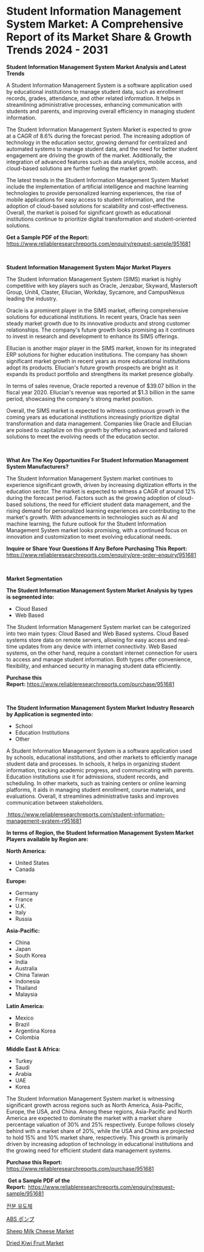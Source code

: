 <p><h1>Student Information Management System Market: A Comprehensive Report of its Market Share & Growth Trends 2024 - 2031</h1></p><p><strong>Student Information Management System Market Analysis and Latest Trends</strong></p>
<p><p>A Student Information Management System is a software application used by educational institutions to manage student data, such as enrollment records, grades, attendance, and other related information. It helps in streamlining administrative processes, enhancing communication with students and parents, and improving overall efficiency in managing student information.</p><p>The Student Information Management System Market is expected to grow at a CAGR of 8.6% during the forecast period. The increasing adoption of technology in the education sector, growing demand for centralized and automated systems to manage student data, and the need for better student engagement are driving the growth of the market. Additionally, the integration of advanced features such as data analytics, mobile access, and cloud-based solutions are further fueling the market growth.</p><p>The latest trends in the Student Information Management System Market include the implementation of artificial intelligence and machine learning technologies to provide personalized learning experiences, the rise of mobile applications for easy access to student information, and the adoption of cloud-based solutions for scalability and cost-effectiveness. Overall, the market is poised for significant growth as educational institutions continue to prioritize digital transformation and student-oriented solutions.</p></p>
<p><strong>Get a Sample PDF of the Report:&nbsp;</strong> <a href="https://www.reliableresearchreports.com/enquiry/request-sample/951681">https://www.reliableresearchreports.com/enquiry/request-sample/951681</a></p>
<p>&nbsp;</p>
<p><strong>Student Information Management System Major Market Players</strong></p>
<p><p>The Student Information Management System (SIMS) market is highly competitive with key players such as Oracle, Jenzabar, Skyward, Mastersoft Group, Unit4, Claster, Ellucian, Workday, Sycamore, and CampusNexus leading the industry.</p><p>Oracle is a prominent player in the SIMS market, offering comprehensive solutions for educational institutions. In recent years, Oracle has seen steady market growth due to its innovative products and strong customer relationships. The company's future growth looks promising as it continues to invest in research and development to enhance its SIMS offerings.</p><p>Ellucian is another major player in the SIMS market, known for its integrated ERP solutions for higher education institutions. The company has shown significant market growth in recent years as more educational institutions adopt its products. Ellucian's future growth prospects are bright as it expands its product portfolio and strengthens its market presence globally.</p><p>In terms of sales revenue, Oracle reported a revenue of $39.07 billion in the fiscal year 2020. Ellucian's revenue was reported at $1.3 billion in the same period, showcasing the company's strong market position.</p><p>Overall, the SIMS market is expected to witness continuous growth in the coming years as educational institutions increasingly prioritize digital transformation and data management. Companies like Oracle and Ellucian are poised to capitalize on this growth by offering advanced and tailored solutions to meet the evolving needs of the education sector.</p></p>
<p>&nbsp;</p>
<p><strong>What Are The Key Opportunities For Student Information Management System Manufacturers?</strong></p>
<p><p>The Student Information Management System market continues to experience significant growth, driven by increasing digitization efforts in the education sector. The market is expected to witness a CAGR of around 12% during the forecast period. Factors such as the growing adoption of cloud-based solutions, the need for efficient student data management, and the rising demand for personalized learning experiences are contributing to the market's growth. With advancements in technologies such as AI and machine learning, the future outlook for the Student Information Management System market looks promising, with a continued focus on innovation and customization to meet evolving educational needs.</p></p>
<p><strong>Inquire or Share Your Questions If Any Before Purchasing This Report:</strong> <a href="https://www.reliableresearchreports.com/enquiry/pre-order-enquiry/951681">https://www.reliableresearchreports.com/enquiry/pre-order-enquiry/951681</a></p>
<p>&nbsp;</p>
<p><strong>Market Segmentation</strong></p>
<p><strong>The Student Information Management System Market Analysis by types is segmented into:</strong></p>
<p><ul><li>Cloud Based</li><li>Web Based</li></ul></p>
<p><p>The Student Information Management System market can be categorized into two main types: Cloud Based and Web Based systems. Cloud Based systems store data on remote servers, allowing for easy access and real-time updates from any device with internet connectivity. Web Based systems, on the other hand, require a constant internet connection for users to access and manage student information. Both types offer convenience, flexibility, and enhanced security in managing student data efficiently.</p></p>
<p><strong>Purchase this Report:&nbsp;</strong><a href="https://www.reliableresearchreports.com/purchase/951681">https://www.reliableresearchreports.com/purchase/951681</a></p>
<p>&nbsp;</p>
<p><strong>The Student Information Management System Market Industry Research by Application is segmented into:</strong></p>
<p><ul><li>School</li><li>Education Institutions</li><li>Other</li></ul></p>
<p><p>A Student Information Management System is a software application used by schools, educational institutions, and other markets to efficiently manage student data and processes. In schools, it helps in organizing student information, tracking academic progress, and communicating with parents. Education institutions use it for admissions, student records, and scheduling. In other markets, such as training centers or online learning platforms, it aids in managing student enrollment, course materials, and evaluations. Overall, it streamlines administrative tasks and improves communication between stakeholders.</p></p>
<p><a href="https://www.reliableresearchreports.com/student-information-management-system-r951681">&nbsp;https://www.reliableresearchreports.com/student-information-management-system-r951681</a></p>
<p><strong>In terms of Region, the Student Information Management System Market Players available by Region are:</strong></p>
<p>
    <p> <strong> North America: </strong>
        <ul>
            <li>United States</li>
            <li>Canada</li>
        </ul>
        </p> 
    <p> <strong> Europe: </strong>
        <ul>
            <li>Germany</li>
            <li>France</li>
            <li>U.K.</li>
            <li>Italy</li>
            <li>Russia</li>
        </ul>
        </p> 
    <p> <strong> Asia-Pacific: </strong>
        <ul>
            <li>China</li>
            <li>Japan</li>
            <li>South Korea</li>
            <li>India</li>
            <li>Australia</li>
            <li>China Taiwan</li>
            <li>Indonesia</li>
            <li>Thailand</li>
            <li>Malaysia</li>
        </ul>
        </p> 
    <p> <strong> Latin America: </strong>
        <ul>
            <li>Mexico</li>
            <li>Brazil</li>
            <li>Argentina Korea</li>
            <li>Colombia</li>
        </ul>
        </p> 
    <p> <strong> Middle East & Africa: </strong>
        <ul>
            <li>Turkey</li>
            <li>Saudi</li>
            <li>Arabia</li>
            <li>UAE</li>
            <li>Korea</li>
        </ul>
    </p>
    </p>
<p><p>The Student Information Management System market is witnessing significant growth across regions such as North America, Asia-Pacific, Europe, the USA, and China. Among these regions, Asia-Pacific and North America are expected to dominate the market with a market share percentage valuation of 30% and 25% respectively. Europe follows closely behind with a market share of 20%, while the USA and China are projected to hold 15% and 10% market share, respectively. This growth is primarily driven by increasing adoption of technology in educational institutions and the growing need for efficient student data management systems.</p></p>
<p><strong>Purchase this Report: </strong><a href="https://www.reliableresearchreports.com/purchase/951681">https://www.reliableresearchreports.com/purchase/951681</a></p>
<p>&nbsp;<strong>Get a Sample PDF of the Report:&nbsp;&nbsp;</strong><a href="https://www.reliableresearchreports.com/enquiry/request-sample/951681">https://www.reliableresearchreports.com/enquiry/request-sample/951681</a></p>
<p><strong></strong></p>
<p><p><a href="https://github.com/lzrvbyqzftro57/Market-Research-Report-List-2/blob/main/336511651456.md">전분 유도체</a></p><p><a href="https://medium.com/@eugenethompson65/abs%E3%83%9D%E3%83%B3%E3%83%97%E5%B8%82%E5%A0%B4-%E5%B8%82%E5%A0%B4%E3%82%B7%E3%82%A7%E3%82%A2-%E5%B8%82%E5%A0%B4%E5%8B%95%E5%90%91-%E3%81%8A%E3%82%88%E3%81%B3%E5%B0%86%E6%9D%A5%E3%81%AE%E6%88%90%E9%95%B7%E3%82%92%E6%8E%A2%E3%82%8B-e1ea30d2d629">ABS ポンプ</a></p><p><a href="https://www.linkedin.com/pulse/sheep-milk-cheese-market-exploring-share-trends-future-growth-skqoc?trackingId=%2FrM82TYgVKK7X00YHSAM8w%3D%3D">Sheep Milk Cheese Market</a></p><p><a href="https://www.linkedin.com/pulse/dried-kiwi-fruit-market-trends-analysis-forecasted-period-1qy1c">Dried Kiwi Fruit Market</a></p></p>